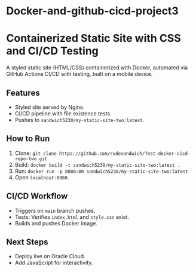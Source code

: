 # Docker-and-github-cicd-project3

# Containerized Static Site with CSS and CI/CD Testing

A styled static site (HTML/CSS) containerized with Docker, automated via GitHub Actions CI/CD with testing, built on a mobile device.

## Features
- Styled site served by Nginx.
- CI/CD pipeline with file existence tests.
- Pushes to `sandwich5230/my-static-site-two:latest`.

## How to Run
1. Clone: `git clone https://github.com/rudesandwich/Test-docker-cicd-repo-two.git`
2. Build: `docker build -t sandwich5230/my-static-site-two:latest .`
3. Run: `docker run -p 8080:80 sandwich5230/my-static-site-two:latest`
4. Open `localhost:8080`.

## CI/CD Workflow
- Triggers on `main` branch pushes.
- Tests: Verifies `index.html` and `style.css` exist.
- Builds and pushes Docker image.

## Next Steps
- Deploy live on Oracle Cloud.
- Add JavaScript for interactivity.